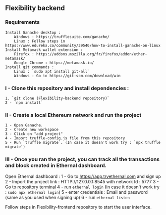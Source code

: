 ## Flexibility backend

### Requirements
    Install Ganache desktop :
        Windows : https://trufflesuite.com/ganache/
        Linux : Follow steps in https://www.edureka.co/community/39540/how-to-install-ganache-on-linux 
    Install Metamask wallet extension : 
        Firefox : https://addons.mozilla.org/fr/firefox/addon/ether-metamask/  
        Google Chrome : https://metamask.io/ 
    Install git commands :  
        Linux : `sudo apt install git-all` 
        Windows : Go to https://git-scm.com/download/win  

### I - Clone this repository and install dependencies :
    1. `git clone (Flexibility-backend repository)`
    2 - `npm install` 

### II - Create a local Ethereum network and run the project 
    1 - Open Ganache.
    2 - Create new workspace
    3 - Click on "add project"
    4 - Import truffle-config.js file from this repository
    5 - Run `truffle migrate`. (In case it doesn't work try : `npx truffle migrate`)

### III - Once you ran the project, you can track all the transactions and block created in Ethernal dashboard.
Open Ethernal dashboard :
    1 - Go to https://app.tryethernal.com and sign up 
    2 - Import the project link : HTTP://127.0.0.1:8545 with network Id : 5777 
    3 - Go to repository terminal 
    4 - run `ethernal login` (In case it doesn't work try : `sudo npx ethernal login`)
    5 - enter credentials : Email and password (same as you used when signing up)
    6 - run `ethernal listen`

Follow steps in Flexibility-frontend repository to start the user interface.

 
